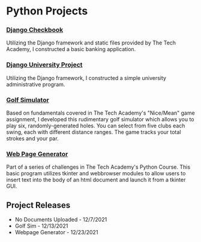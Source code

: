 # Python Projects

### [Django Checkbook](https://github.com/taylor-peters/Django_Checkbook)
Utilizing the Django framework and static files provided by The Tech Academy, I constructed a basic banking application.

### [Django University Project](https://github.com/taylor-peters/DjangoUniversity)
Utilizing the Django framework, I constructed a simple university administrative program.

### [Golf Simulator](https://github.com/taylor-peters/Python-Projects/commit/803c0541b9fbeb8f5f7beaa37835996d27062324)
Based on fundamentals covered in The Tech Academy's "Nice/Mean" game assignment, I developed this rudimentary golf simulator which allows you to play six, randomly-generated holes.  You can select from five clubs each swing, each with different distance ranges.  The game tracks your total strokes and your par. 

### [Web Page Generator](https://github.com/taylor-peters/Python-Projects/commit/524bbd8421bddd6366e205d6dd0e84f42819e24f)
Part of a series of challenges in The Tech Academy's Python Course.  This basic program utilizes tkinter and webbrowser modules to allow users to insert text into the body of an html document and launch it from a tkinter GUI.  

## Project Releases

- No Documents Uploaded - 12/7/2021
- Golf Sim - 12/13/2021
- Webpage Generator - 12/23/2021
